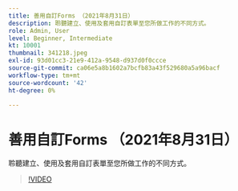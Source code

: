 ```yaml
---
title: 善用自訂Forms （2021年8月31日）
description: 聆聽建立、使用及套用自訂表單至您所做工作的不同方式。
role: Admin, User
level: Beginner, Intermediate
kt: 10001
thumbnail: 341218.jpeg
exl-id: 93d01cc3-21e9-412a-9548-d937d0f0ccce
source-git-commit: ca06e5a8b1602a7bcfb83a43f529680a5a96bacf
workflow-type: tm+mt
source-wordcount: '42'
ht-degree: 0%

---
```


# 善用自訂Forms （2021年8月31日）

聆聽建立、使用及套用自訂表單至您所做工作的不同方式。

>[!VIDEO](https://video.tv.adobe.com/v/341218/?quality=12&learn=on)
